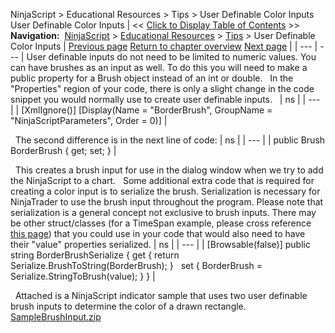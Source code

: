 ﻿
NinjaScript > Educational Resources > Tips > User Definable Color Inputs
User Definable Color Inputs
| << [Click to Display Table of Contents](user_definable_color_inputs.md) >> **Navigation:**     [NinjaScript](ninjascript.md) > [Educational Resources](educational_resources.md) > [Tips](tips.md) > User Definable Color Inputs | [Previous page](traceorders2.md) [Return to chapter overview](tips.md) [Next page](using__brackets.md) |
| --- | --- |
User definable inputs do not need to be limited to numeric values. You can have brushes as an input as well. To do this you will need to make a public property for a Brush object instead of an int or double.
 
In the "Properties" region of your code, there is only a slight change in the code snippet you would normally use to create user definable inputs.
 
| ns |
| --- |
| [XmlIgnore()] [Display(Name = "BorderBrush", GroupName = "NinjaScriptParameters", Order = 0)] |

 
The second difference is in the next line of code:
| ns |
| --- |
| public Brush BorderBrush { get; set; } |

 
This creates a brush input for use in the dialog window when we try to add the NinjaScript to a chart.
 
Some additional extra code that is required for creating a color input is to serialize the brush. Serialization is necessary for NinjaTrader to use the brush input throughout the program. Please note that serialization is a general concept not exclusive to brush inputs. There may be other struct/classes (for a TimeSpan example, please cross reference [this page](ninjascriptpropertyattribute.md)) that you could use in your code that would also need to have their "value" properties serialized.
| ns |
| --- |
| [Browsable(false)] public string BorderBrushSerialize {  get { return Serialize.BrushToString(BorderBrush); }    set { BorderBrush = Serialize.StringToBrush(value); } } |

 
Attached is a NinjaScript indicator sample that uses two user definable brush inputs to determine the color of a drawn rectangle.
[SampleBrushInput.zip](https://ninjatrader.com/support/helpGuides/nt8/samples/SampleBrushInput.zip)
